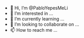 - 👋 Hi, I’m @PabloYepesMeLi
- 👀 I’m interested in ...
- 🌱 I’m currently learning ...
- 💞️ I’m looking to collaborate on ...
- 📫 How to reach me ...

<!---
PabloYepesMeLi/PabloYepesMeLi is a ✨ special ✨ repository because its `README.md` (this file) appears on your GitHub profile.
You can click the Preview link to take a look at your changes.
--->
